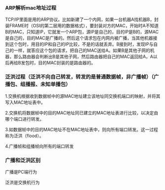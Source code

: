 ### ARP解析mac地址过程

TCP/IP里面是用的ARP协议。比如新建了一个内网，如果一台机器A找机器B，封装FRAME时（OSI的第二层用的数据格式），要封装对方的MAC，开始时A不知道B的MAC，只知道IP，它就发一个ARP包，源IP是自己的，目的IP是B的，源MAC是自己的，目的MAC是广播的。然后这个请求包在内网内被广播，当其他机器接到这个包时，用目的IP和自己的IP比较，不是的话就丢弃。B接到时，发现IP与自己的一样，就答应这个包的请求，把自己的MAC送给A。如果B是其他子网的机器，那么路由器会判断出B是其他子网，然后路由器把自己的MAC返回给A，A以后再给B发包时，目的MAC封装的是路由器的。

### 泛洪过程（泛洪不向自己转发，转发的是普通数据帧，非广播帧）（广播包、组播报、未知单播包）

1.交换机根据收到数据帧中的源MAC地址建立该地址同交换机端口的映射，并将其写入MAC地址表中。

2.交换机将数据帧中的目的MAC地址同已建立的MAC地址表进行比较，以决定由哪个端口进行转发。

3.如数据帧中的目的MAC地址不在MAC地址表中，则向所有端口转发。这一过程称为泛洪（flood）。

4.广播帧和组播帧向所有的端口转发

### 广播和泛洪区别

广播是PC端行为

泛洪是交换机行为

